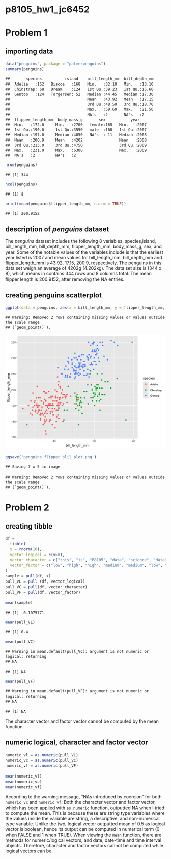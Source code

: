p8105_hw1_jc6452
================

# Problem 1

## importing data

``` r
data("penguins", package = "palmerpenguins")
summary(penguins)
```

    ##       species          island    bill_length_mm  bill_depth_mm  
    ##  Adelie   :152   Biscoe   :168   Min.   :32.10   Min.   :13.10  
    ##  Chinstrap: 68   Dream    :124   1st Qu.:39.23   1st Qu.:15.60  
    ##  Gentoo   :124   Torgersen: 52   Median :44.45   Median :17.30  
    ##                                  Mean   :43.92   Mean   :17.15  
    ##                                  3rd Qu.:48.50   3rd Qu.:18.70  
    ##                                  Max.   :59.60   Max.   :21.50  
    ##                                  NA's   :2       NA's   :2      
    ##  flipper_length_mm  body_mass_g       sex           year     
    ##  Min.   :172.0     Min.   :2700   female:165   Min.   :2007  
    ##  1st Qu.:190.0     1st Qu.:3550   male  :168   1st Qu.:2007  
    ##  Median :197.0     Median :4050   NA's  : 11   Median :2008  
    ##  Mean   :200.9     Mean   :4202                Mean   :2008  
    ##  3rd Qu.:213.0     3rd Qu.:4750                3rd Qu.:2009  
    ##  Max.   :231.0     Max.   :6300                Max.   :2009  
    ##  NA's   :2         NA's   :2

``` r
nrow(penguins)
```

    ## [1] 344

``` r
ncol(penguins)
```

    ## [1] 8

``` r
print(mean(penguins$flipper_length_mm, na.rm = TRUE))
```

    ## [1] 200.9152

## description of *penguins* dataset

The *penguins* dataset includes the following 8 variables,
species,island, bill_length_mm, bill_depth_mm, flipper_length_mm,
body_mass_g, sex, and year. Some of the notable values of the variables
include is that the earliest year listed is 2007 and mean values for
bill_length_mm, bill_depth_mm and flipper_length_mm is 43.92, 17.15,
200.9, respectively. The penguins in this data set weigh an average of
4202g (4.202kg). The data set size is (344 x 8), which means in contains
344 rows and 8 columns total. The mean flipper length is 200.9152, after
removing the NA entries.

## creating penguins scatterplot

``` r
ggplot(data = penguins, aes(x = bill_length_mm, y = flipper_length_mm, color = species)) + geom_point()
```

    ## Warning: Removed 2 rows containing missing values or values outside the scale range
    ## (`geom_point()`).

![](p8105_hw1_jc6452_files/figure-gfm/scatterplot-1.png)<!-- -->

``` r
ggsave('penguins_flipper_blil_plot.png')
```

    ## Saving 7 x 5 in image

    ## Warning: Removed 2 rows containing missing values or values outside the scale range
    ## (`geom_point()`).

# Problem 2

## creating tibble

``` r
df = 
  tibble(
  x = rnorm(10),
  vector_logical = c(x>0),
  vector_character = c("this", "is", "P8105", "data", "science", "data", "wrangling", "homework", "one", "problem"),
  vector_factor = c("low", "high", "high", "medium", "medium", "low", "high", "high", "low", "medium")
)
sample = pull(df, x)
pull_VL = pull (df, vector_logical)
pull_VC = pull(df, vector_character)
pull_VF = pull(df, vector_factor)

mean(sample)
```

    ## [1] -0.1075771

``` r
mean(pull_VL)
```

    ## [1] 0.4

``` r
mean(pull_VC)
```

    ## Warning in mean.default(pull_VC): argument is not numeric or logical: returning
    ## NA

    ## [1] NA

``` r
mean(pull_VF)
```

    ## Warning in mean.default(pull_VF): argument is not numeric or logical: returning
    ## NA

    ## [1] NA

The character vector and factor vector cannot be computed by the mean
function.

## numeric logical, character and factor vector

``` r
numeric_vl = as.numeric(pull_VL)
numeric_vc = as.numeric(pull_VC)
numeric_vf = as.numeric(pull_VF)

mean(numeric_vl)
mean(numeric_vc)
mean(numeric_vf)
```

According to the warning message, “NAs introduced by coercion” for both
`numeric_vc` and `numeric_vf`. Both the character vector and factor
vector, which has been applied with `as.numeric` function, outputted NA
when I tried to compute the mean. This is because these are string type
variables where the values inside the variable are string, a
descriptive, and non-numerical type variable. Unlike the two, logical
vector outputted mean of 0.5 as logical vector is boolean, hence its
output can be computed in numerical term (0 when FALSE and 1 when TRUE).
When viewing the `mean` function, there are methods for numeric/logical
vectors, and date, date-time and time interval objects. Therefore,
character and factor vectors cannot be computed while logical vectors
can be.

